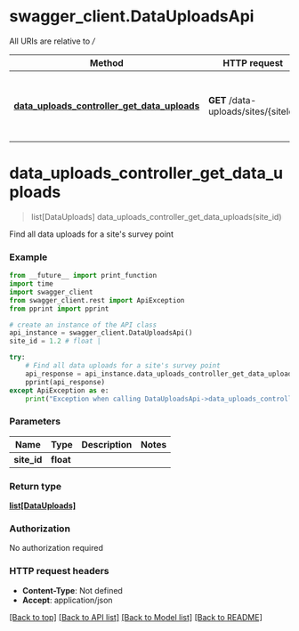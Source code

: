 # swagger_client.DataUploadsApi

All URIs are relative to */*

Method | HTTP request | Description
------------- | ------------- | -------------
[**data_uploads_controller_get_data_uploads**](DataUploadsApi.md#data_uploads_controller_get_data_uploads) | **GET** /data-uploads/sites/{siteId} | Find all data uploads for a site&#x27;s survey point

# **data_uploads_controller_get_data_uploads**
> list[DataUploads] data_uploads_controller_get_data_uploads(site_id)

Find all data uploads for a site's survey point

### Example
```python
from __future__ import print_function
import time
import swagger_client
from swagger_client.rest import ApiException
from pprint import pprint

# create an instance of the API class
api_instance = swagger_client.DataUploadsApi()
site_id = 1.2 # float | 

try:
    # Find all data uploads for a site's survey point
    api_response = api_instance.data_uploads_controller_get_data_uploads(site_id)
    pprint(api_response)
except ApiException as e:
    print("Exception when calling DataUploadsApi->data_uploads_controller_get_data_uploads: %s\n" % e)
```

### Parameters

Name | Type | Description  | Notes
------------- | ------------- | ------------- | -------------
 **site_id** | **float**|  | 

### Return type

[**list[DataUploads]**](DataUploads.md)

### Authorization

No authorization required

### HTTP request headers

 - **Content-Type**: Not defined
 - **Accept**: application/json

[[Back to top]](#) [[Back to API list]](../README.md#documentation-for-api-endpoints) [[Back to Model list]](../README.md#documentation-for-models) [[Back to README]](../README.md)

